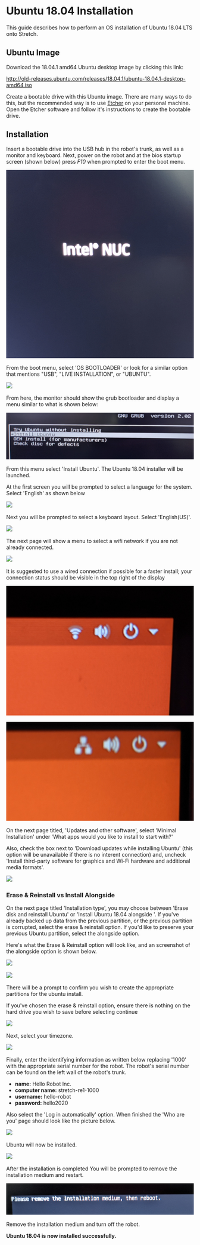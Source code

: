# Ubuntu 18.04 Installation

This guide describes how to perform an OS installation of Ubuntu 18.04 LTS onto Stretch.

## Ubuntu Image

Download the 18.04.1 amd64 Ubuntu desktop image by clicking this link:

http://old-releases.ubuntu.com/releases/18.04.1/ubuntu-18.04.1-desktop-amd64.iso

Create a bootable drive with this Ubuntu image. There are many ways to do this, but the recommended way is to use [Etcher](https://www.balena.io/etcher/) on your personal machine. Open the Etcher software and follow it's instructions to create the bootable drive.

## Installation

Insert a bootable drive into the USB hub in the robot's trunk, as well as a monitor and keyboard. Next, power on the robot and at the bios startup screen (shown below) press *F10* when prompted to enter the boot menu.

![](./images/NUC_startup.png)

From the boot menu, select 'OS BOOTLOADER' or look for a similar option that mentions "USB", "LIVE INSTALLATION", or "UBUNTU".

![](./images/BIOS_boot.png)

From here, the monitor should show the grub bootloader and display a menu similar to what is shown below:

![](./images/grub.png)

From this menu select 'Install Ubuntu'. The Ubuntu 18.04 installer will be launched.

At the first screen you will be prompted to select a language for the system. Select 'English' as shown below

![](./images/installer_language.png)

Next you will be prompted to select a keyboard layout. Select 'English(US)'.

![](./images/installer_keyboard.png)

The next page will show a menu to select a wifi network if you are not already connected.

![](./images/installer_network.png)

It is suggested to use a wired connection if possible for a faster install; your connection status should be visible in the top right of the display

![](./images/wifi.png)

![](./images/ethernet.png)

On the next page titled, 'Updates and other software', select 'Minimal Installation' under 'What apps would you like to install to start with?'

Also, check the box next to 'Download updates while installing Ubuntu' (this option will be unavailable if there is no interent connection) and, uncheck 'Install third-party software for graphics and Wi-Fi hardware and additional media formats'.

![](./images/installer_software.png)

### Erase & Reinstall vs Install Alongside

On the next page titled 'Installation type', you may choose between 'Erase disk and reinstall Ubuntu' or 'Install Ubuntu 18.04 alongside <previous ubuntu>'. If you've already backed up data from the previous partition, or the previous partition is corrupted, select the erase & reinstall option. If you'd like to preserve your previous Ubuntu partition, select the alongside option.

Here's what the Erase & Reinstall option will look like, and an screenshot of the alongside option is shown below.

![](./images/erase_reinstall_disk.png)

![](./images/install_alongside_disk.jpg)

There will be a prompt to confirm you wish to create the appropriate partitions for the ubuntu install.

If you've chosen the erase & reinstall option, ensure there is nothing on the hard drive you wish to save before selecting continue

![](./images/installer_disk_prompt.png)

Next, select your timezone.

![](./images/installer_location.png)

Finally, enter the identifying information as written below replacing '1000' with the appropriate serial number for the robot. The robot's serial number can be found on the left wall of the robot's trunk.

 - **name:** Hello Robot Inc.
 - **computer name:** stretch-re1-1000
 - **username:** hello-robot
 - **password:** hello2020

Also select the 'Log in automatically' option. When finished the 'Who are you' page should look like the picture below.

![](./images/installer_identity.png)

Ubuntu will now be installed.

![](./images/installing.png)

After the installation is completed You will be prompted to remove the installation medium and restart.

![](./images/installer_finished.png)

Remove the installation medium and turn off the robot.

**Ubuntu 18.04 is now installed successfully.**
